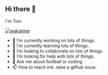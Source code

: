## Hi there 👋

I'm Tom 

[![wakatime](https://wakatime.com/badge/user/0be2b803-f29c-4524-9c86-f4a8e8578584.svg)](https://wakatime.com/@0be2b803-f29c-4524-9c86-f4a8e8578584)
- 🔭 I’m currently working on lots of things. 
- 🌱 I’m currently learning lots of things.
- 👯 I’m looking to collaborate on lots of things.
- 🤔 I’m looking for help with lots of things.
- 💬 Ask me about football or coding.
- 📫 How to reach me: raise a github issue.
